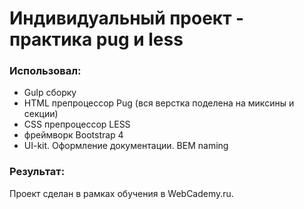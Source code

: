 ﻿# Индивидуальный проект - практика pug и less

### Использовал:

- Gulp сборку
- HTML препроцессор Pug (вся верстка поделена на миксины и секции)
- CSS препроцессор LESS
- фреймворк Bootstrap 4
- UI-kit. Оформление документации. BEM naming

### Результат:
Проект сделан в рамках обучения в WebCademy.ru. 
